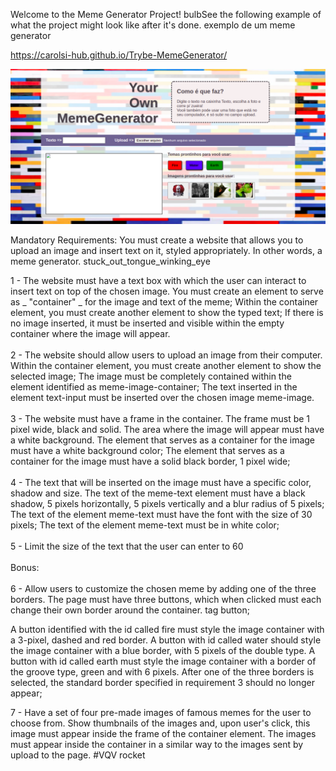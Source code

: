 Welcome to the Meme Generator Project!
bulbSee the following example of what the project might look like after it's done.
exemplo de um meme generator

https://carolsi-hub.github.io/Trybe-MemeGenerator/

<img src="./meme-generator-main.png" width=600px />

Mandatory Requirements:
You must create a website that allows you to upload an image and insert text on it, styled appropriately.
In other words, a meme generator. stuck_out_tongue_winking_eye

1 - The website must have a text box with which the user can interact to insert text on top of the chosen image.
You must create an element to serve as _ "container" _ for the image and text of the meme;
Within the container element, you must create another element to show the typed text;
If there is no image inserted, it must be inserted and visible within the empty container where the image will appear.<br><br>
2 - The website should allow users to upload an image from their computer.
Within the container element, you must create another element to show the selected image;
The image must be completely contained within the element identified as meme-image-container;
The text inserted in the element text-input must be inserted over the chosen image meme-image.<br><br>
3 - The website must have a frame in the container. The frame must be 1 pixel wide, black and solid. The area where the image will appear must have a white background.
The element that serves as a container for the image must have a white background color;
The element that serves as a container for the image must have a solid black border, 1 pixel wide;<br><br>
4 - The text that will be inserted on the image must have a specific color, shadow and size.
The text of the meme-text element must have a black shadow, 5 pixels horizontally, 5 pixels vertically and a blur radius of 5 pixels;
The text of the element meme-text must have the font with the size of 30 pixels;
The text of the element meme-text must be in white color;<br><br>
5 - Limit the size of the text that the user can enter to 60<br><br>
Bonus:<br><br>
6 - Allow users to customize the chosen meme by adding one of the three borders. The page must have three buttons, which when clicked must each change their own border around the container.
tag button;

A button identified with the id called fire must style the image container with a 3-pixel, dashed and red border.
A button with id called water should style the image container with a blue border, with 5 pixels of the double type.
A button with id called earth must style the image container with a border of the groove type, green and with 6 pixels.
After one of the three borders is selected, the standard border specified in requirement 3 should no longer appear;<br>

7 - Have a set of four pre-made images of famous memes for the user to choose from. Show thumbnails of the images and, upon user's click, this image must appear inside the frame of the container element.
The images must appear inside the container in a similar way to the images sent by upload to the page.
#VQV rocket
